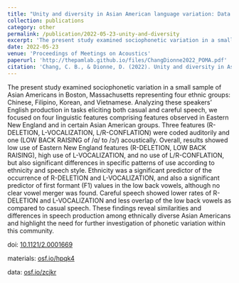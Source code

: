 ```yaml
---
title: "Unity and diversity in Asian American language variation: Data from Chinese, Filipino, Korean, and Vietnamese Americans"
collection: publications
category: other
permalink: /publication/2022-05-23-unity-and-diversity
excerpt: 'The present study examined sociophonetic variation in a small sample of Asian Americans in Boston, Massachusetts...'
date: 2022-05-23
venue: 'Proceedings of Meetings on Acoustics'
paperurl: 'http://thepamlab.github.io/files/ChangDionne2022_POMA.pdf'
citation: 'Chang, C. B., & Dionne, D. (2022). Unity and diversity in Asian American language variation: Data from Chinese, Filipino, Korean, and Vietnamese Americans. <i>Proceedings of Meetings on Acoustics</i>, <i>46</i>, 060002.'
---
```


The present study examined sociophonetic variation in a small sample of Asian Americans in Boston, Massachusetts representing four ethnic groups: Chinese, Filipino, Korean, and Vietnamese. Analyzing these speakers’ English production in tasks eliciting both casual and careful speech, we focused on four linguistic features comprising features observed in Eastern New England and in certain Asian American groups. Three features (R-DELETION, L-VOCALIZATION, L/R-CONFLATION) were coded auditorily and one (LOW BACK RAISING of /ɑ/ to /ɔ/) acoustically. Overall, results showed low use of Eastern New England features (R-DELETION, LOW BACK RAISING), high use of L-VOCALIZATION, and no use of L/R-CONFLATION, but also significant differences in specific patterns of use according to ethnicity and speech style. Ethnicity was a significant predictor of the occurrence of R-DELETION and L-VOCALIZATION, and also a significant predictor of first formant (F1) values in the low back vowels, although no clear vowel merger was found. Careful speech showed lower rates of R-DELETION and L-VOCALIZATION and less overlap of the low back vowels as compared to casual speech. These findings reveal similarities and differences in speech production among ethnically diverse Asian Americans and highlight the need for further investigation of phonetic variation within this community.

doi: <a href='https://doi.org/10.1121/2.0001669' target="_blank">10.1121/2.0001669</a>

materials: <a href='https://osf.io/hpqk4/' target="_blank">osf.io/hpqk4</a>

data: <a href='https://osf.io/zcjkr/' target="_blank">osf.io/zcjkr</a>
